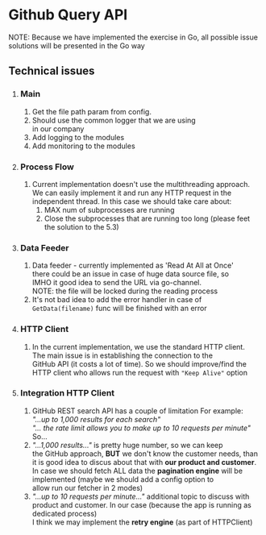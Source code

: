 # Github Query API

NOTE: Because we have implemented the exercise in Go, 
all possible issue solutions will be presented in the Go way

## Technical issues

1. ### Main
   1. Get the file path param from config.
   2. Should use the common logger that we are using  
      in our company
   3. Add logging to the modules
   4. Add monitoring to the modules

2. ### Process Flow
   1. Current implementation doesn't use the multithreading approach.
      We can easily implement it and run any HTTP request in the independent
      thread. In this case we should take care about: 
      1. MAX num of subprocesses are running
      2. Close the subprocesses that are running too long
         (please feet the solution to the 5.3)
      
3. ### Data Feeder
   1. Data feeder - currently implemented as 'Read At All at Once'  
      there could be an issue in case of huge data source file, so  
      IMHO it good idea to send the URL via go-channel.  
      NOTE: the file will be locked during the reading process
   2. It's not bad idea to add the error handler in case of `GetData(filename)` func
      will be finished with an error

4. ### HTTP Client
   1. In the current implementation, we use the standard HTTP client.  
      The main issue is in establishing the connection to the  
      GitHub API (it costs a lot of time). So we should improve/find 
      the HTTP client who allows run the request with `"Keep Alive"` option

5. ### Integration HTTP Client
   1. GitHub REST search API has a couple of limitation
      For example:  
      _"...up to 1,000 results for each search"_  
      _"... the rate limit allows you to make up to 10 requests per minute"_
      So...
   2. _"...1,000 results..."_ is pretty huge number, so we can keep   
      the GitHub approach, **BUT** we don't know the customer needs, than  
      it is good idea to discus about that with **our product and customer**.
      In case we should fetch ALL data the **pagination engine** will be 
      implemented (maybe we should add a config option to  
      allow run our fetcher in 2 modes)
   3. _"...up to 10 requests per minute..."_ additional topic to discuss with  
      product and customer. In our case (because the app is running as dedicated process)  
      I think we may implement the **retry engine** (as part of HTTPClient) 
      